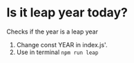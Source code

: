# Is it leap year today?

Checks if the year is a leap year

1. Change const YEAR in index.js'.
2. Use in terminal `npm run leap`
